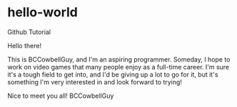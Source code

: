 # hello-world
Github Tutorial

Hello there!

This is BCCowbellGuy, and I'm an aspiring programmer.  Someday, I hope to work on video games that many people enjoy as a full-time career.  I'm sure it's a tough field to get into, and I'd be giving up a lot to go for it, but it's something I'm very interested in and look forward to trying!

Nice to meet you all!
BCCowbellGuy
